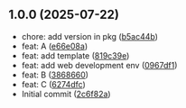 ## 1.0.0 (2025-07-22)

* chore: add version in pkg ([b5ac44b](https://github.com/kieranwv/git-action-demo/commit/b5ac44b))
* feat: A ([e66e08a](https://github.com/kieranwv/git-action-demo/commit/e66e08a))
* feat: add template ([819c39e](https://github.com/kieranwv/git-action-demo/commit/819c39e))
* feat: add web development env ([0967df1](https://github.com/kieranwv/git-action-demo/commit/0967df1))
* feat: B ([3868660](https://github.com/kieranwv/git-action-demo/commit/3868660))
* feat: C ([6274dfc](https://github.com/kieranwv/git-action-demo/commit/6274dfc))
* Initial commit ([2c6f82a](https://github.com/kieranwv/git-action-demo/commit/2c6f82a))



